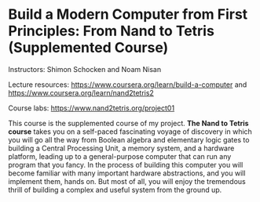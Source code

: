 

# Build a Modern Computer from First Principles: From Nand to Tetris  (Supplemented Course)

Instructors: Shimon Schocken and Noam Nisan

Lecture resources: https://www.coursera.org/learn/build-a-computer and https://www.coursera.org/learn/nand2tetris2

Course labs: https://www.nand2tetris.org/project01

This course is the supplemented course of my project. **The Nand to Tetris course** takes you on a self-paced fascinating voyage of discovery in which you will go all the way from Boolean algebra and elementary logic gates to building a Central Processing Unit, a memory system, and a hardware platform, leading up to a general-purpose computer that can run any program that you fancy. In the process of building this computer you will become familiar with many important hardware abstractions, and you will implement them, hands on. But most of all, you will enjoy the tremendous thrill of building a complex and useful system from the ground up.



